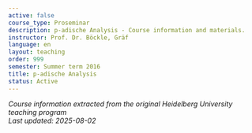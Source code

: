 ```yaml
---
active: false
course_type: Proseminar
description: p-adische Analysis - Course information and materials.
instructor: Prof. Dr. Böckle, Gräf
language: en
layout: teaching
order: 999
semester: Summer term 2016
title: p-adische Analysis
status: Active
---
```



*Course information extracted from the original Heidelberg University teaching program*  
*Last updated: 2025-08-02*